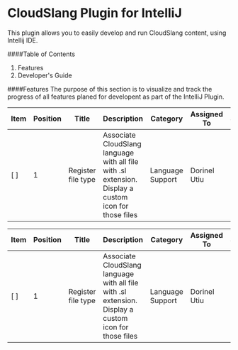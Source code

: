 # CloudSlang Plugin for IntelliJ  
  
>
This plugin allows you to easily develop and run CloudSlang content, using Intellij IDE.  
  
  
####Table of Contents
1. Features
2. Developer's Guide
  
####Features
The purpose of this section is to visualize and track the progress of all features planed for developent as part of the IntelliJ Plugin.

| Item | Position | Title     | Description | Category | Assigned To | Status |
|----- |--------- | --------- | ----------- | -------- | ----------- | ------ |
| [ ] | 1 | Register file type | Associate CloudSlang language with all file with .sl extension. Display a custom icon for those files | Language Support | Dorinel Utiu | Done |
  
  
| Item | Position | Title     | Description | Category | Assigned To | Status |
|----- |--------- | --------- | ----------- | -------- | ----------- | ------ |
| [ ] | 1 | Register file type | Associate CloudSlang language with all file with .sl extension. Display a custom icon for those files | Language Support | Dorinel Utiu | Done |

